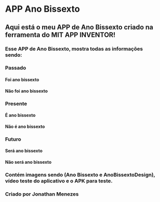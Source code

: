 <h1>APP Ano Bissexto</h1>
<h2>Aqui está o meu APP de Ano Bissexto criado na ferramenta do MIT APP INVENTOR!</h2>
<h3>Esse APP de Ano Bissexto, mostra todas as informações sendo:</h3>
<h3>Passado</h3>
<h4>Foi ano bissexto</h4>
<h4>Não foi ano bissexto</h4>
<h3>Presente</h3>
<h4>É ano bissexto</h4>
<h4>Não é ano bissexto</h4>
<h3>Futuro</h3>
<h4>Será ano bissexto</h4>
<h4>Não será ano bissexto</h4>
<h3>Contém imagens sendo (Ano Bissexto e AnoBissextoDesign), vídeo teste do aplicativo e o APK para teste.</h3>
<h3>Criado por Jonathan Menezes</h3>
